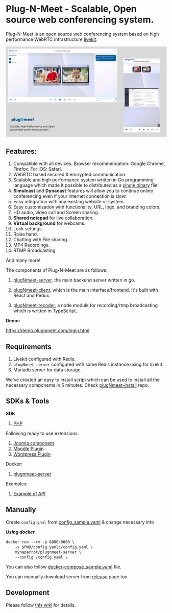 # Plug-N-Meet - Scalable, Open source web conferencing system.

Plug-N-Meet is an open source web conferencing system based on high performance WebRTC
infrastructure [livekit](https://github.com/livekit/livekit-server).

![](./github_files/banner.png)

## Features:

1) Compatible with all devices. Browser recommendation: Google Chrome, Firefox. For iOS: Safari.
2) WebRTC based secured & encrypted communication.
3) Scalable and high performance system written in Go programming language which made it possible to distributed as a
   [single binary](https://github.com/mynaparrot/plugNmeet-server/releases) file!
4) **Simulcast** and **Dynacast** features will allow you to continue online conferencing even if your internet
   connection is slow!
5) Easy integration with any existing website or system.
6) Easy customization with functionality, URL, logo, and branding colors.
7) HD audio, video call and Screen sharing.
8) **Shared notepad** for live collaboration.
9) **Virtual background** for webcams.
10) Lock settings.
11) Raise hand.
12) Chatting with File sharing.
13) MP4 Recordings.
14) RTMP Broadcasting

And many more!

The components of Plug-N-Meet are as follows:

1) [plugNmeet-server](https://github.com/mynaparrot/plugNmeet-server), the main backend server written in go.

2) [plugNmeet-client](https://github.com/mynaparrot/plugNmeet-client), which is the main interface/frontend. It's built
   with React and Redux.

3) [plugNmeet-recoder](https://github.com/mynaparrot/plugNmeet-recorder), a node module for recording/rtmp broadcasting
   which is written in TypeScript.

**Demo:**

https://demo.plugnmeet.com/login.html

## Requirements

1) Livekit configured with Redis.
2) `plugNmeet-server` configured with same Redis instance using for livekit.
3) Mariadb server for data storage.

We've created an easy to install script which can be used to install all the necessary components in 5 minutes.
Check [plugNmeet-install](https://github.com/mynaparrot/plugNmeet-install) repo.

## SDKs & Tools

**SDK**

1) [PHP](https://github.com/mynaparrot/plugNmeet-sdk-php)

Following ready to use extensions:

1) [Joomla component](https://github.com/mynaparrot/plugNmeet-joomla)
2) [Moodle Plugin](https://github.com/mynaparrot/plugNmeet-moodle)
3) [Wordpress Plugin](https://github.com/mynaparrot/plugNmeet-wordpress)

Docker:

1. [plugnmeet-server](https://hub.docker.com/r/mynaparrot/plugnmeet-server)

Examples:

1) [Example of API](https://github.com/mynaparrot/plugNmeet-server/wiki/API-Information-(examples))

## Manually

Create `config.yaml`
from [config_sample.yaml](https://raw.githubusercontent.com/mynaparrot/plugNmeet-server/main/config_sample.yaml) &
change necessary info

***Using docker***

```
docker run --rm -p 8080:8080 \
    -v $PWD/config.yaml:/config.yaml \
    mynaparrot/plugnmeet-server \
    --config /config.yaml \
```

You can also
follow [docker-compose_sample.yaml](https://raw.githubusercontent.com/mynaparrot/plugNmeet-server/main/docker-compose_sample.yaml)
file.

You can manually download server from [release](https://github.com/mynaparrot/plugNmeet-server/releases) page too.

## Development

Please follow [this wiki](https://github.com/mynaparrot/plugNmeet-server/wiki/Development) for details.